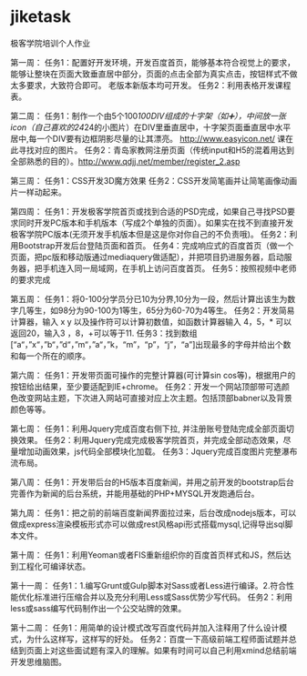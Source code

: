 # jiketask

极客学院培训个人作业

第一周：
    任务1：配置好开发环境，开发百度首页，能够基本符合视觉上的要求，能够让整块在页面大致垂直居中部分，页面的点击全部为真实点击，按钮样式不做太多要求，大致符合即可。 老版本新版本均可开发。
    任务2：利用表格开发课程表。

第二周：
    任务1：制作一个由5个100*100DIV组成的十字架（如➕），中间放一张icon（自己喜欢的24*24的小图片）在DIV里垂直居中，十字架页面垂直居中水平居中,每一个DIV要有边框阴影尽量的让其漂亮。 http://www.easyicon.net/ 课在此寻找对应的图片。
    任务2：青岛家教网注册页面（传统input和H5的混着用达到全部熟悉的目的）。http://www.qdjj.net/member/register_2.asp
    
第三周：
    任务1：CSS开发3D魔方效果
    任务2：CSS开发简笔画并让简笔画像动画片一样动起来。
    
第四周：
    任务1：开发极客学院首页或找到合适的PSD完成，如果自己寻找PSD要求同时开发PC版本和手机版本（写成2个单独的页面）。如果实在找不到直接开发极客学院PC版本(无须开发手机版本但是这是你对你自己的不负责哦)。
    任务2：利用Bootstrap开发后台登陆页面和首页。
    任务4：完成响应式的百度首页（做一个页面，把pc版和移动版通过mediaquery做适配），并把项目扔进服务器，启动服务器，把手机连入同一局域网，在手机上访问百度首页。
    任务5：按照视频中老师的要求完成
    
第五周：
    任务1：将0-100分学员分已10为分界,10分为一段，然后计算出该生为数字几等生，如98分为90-100为1等生，65分为60-70为4等生。
    任务2：开发简易计算器，输入 x y 以及操作符可以计算初数值，如函数计算器输入 4，5，* 可以返回20，输入3 ，8，+可以等于11.
    任务3：找到数组[“a“，”x“，”b“，”d“，”m“，”a“，”k，“m”，“p”，“j”，“a”]出现最多的字母并给出个数和每一个所在的顺序。
    
第六周：
    任务1：开发带页面可操作的完整计算器(可计算sin cos等)，根据用户的按钮给出结果，至少要适配到IE+chrome。
    任务2：开发一个网站顶部带可选颜色改变网站主题，下次进入网站可直接对应上次主题。包括顶部babner以及背景颜色等等。
    
第七周：
    任务1：利用Jquery完成百度右侧下拉, 并注册账号登陆完成全部页面切换效果。
    任务2：利用Jquery完成完成极客学院首页，并完成全部动态效果，尽量增加动画效果，js代码全部模块化加载。
    任务3：Jquery完成百度图片完整瀑布流布局。
    
第八周：
    任务1：开发带后台的H5版本百度新闻，并用之前开发的bootstrap后台完善作为新闻的后台系统，并能用基础的PHP+MYSQL开发跑通后台。

第九周：
    任务1：把之前的前端百度新闻界面拉过来，后台改成nodejs版本，可以做成express渲染模板形式亦可以做成rest风格api形式搭载mysql,记得导出sql脚本文件。
    
第十周：
    任务1：利用Yeoman或者FIS重新组织你的百度首页样式和JS，然后达到工程化可编译状态。
    
第十一周：
    任务1：1.编写Grunt或Gulp脚本对Sass或者Less进行编译。2.符合性能优化标准进行压缩合并以及充分利用Less或Sass优势少写代码。
    任务2：利用less或sass编写代码制作出一个公交站牌的效果。
    
第十二周：
    任务1：用简单的设计模式改写百度代码并加入注释用了什么设计模式，为什么这样写，这样写的好处。
    任务2：百度一下高级前端工程师面试题并总结到页面上对这些面试题有深入的理解。如果有时间可以自己利用xmind总结前端开发思维脑图。

